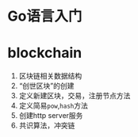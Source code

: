 # Go语言入门

# blockchain
1. 区块链相关数据结构
2. “创世区块”的创建
3. 定义新建区块，交易，注册节点方法
4. 定义简易`pow`,`hash`方法
5. 创建http server服务
6. 共识算法，冲突链